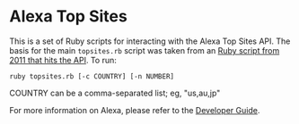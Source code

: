 Alexa Top Sites
===============

This is a set of Ruby scripts for interacting with the Alexa Top Sites API.
The basis for the main `topsites.rb` script was taken from an
[Ruby script from 2011 that hits the API](http://aws.amazon.com/code/Alexa-Top-Sites/408).
To run:

    ruby topsites.rb [-c COUNTRY] [-n NUMBER]

COUNTRY can be a comma-separated list; eg, "us,au,jp"

For more information on Alexa, please refer to the [Developer Guide](http://docs.aws.amazon.com/AlexaTopSites/latest/).